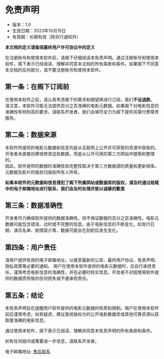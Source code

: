 # 免责声明
* 版本：1.0
* 生效日期：2023年10月15日
* 有效期：长期有效（除另行通知外）  

**本文档的定义请查阅最终用户许可协议中的定义**

在注册账号和使用本软件前，请阁下仔细阅读本免责声明。通过注册账号和使用本软件，阁下表示已经阅读、理解并同意本文档的所有条款和条件。如果阁下不同意本文档的任何部分，请不要注册账号和使用本软件。

## 第一条：在阁下订阅前
在使用本软件之前，请认真考虑阁下的需求和期望再进行订阅，我们**不设退款**。  
请注意，本软件可能无法提供百分之百准确的电影元数据。如果阁下对电影信息的准确性有特别高的要求，请联系开发者，我们会竭尽全力为阁下提供另需付费尊贵服务。

## 第二条：数据来源
本软件所提供的电影元数据和信息均是从互联网上公开并可获取的资源中获取的。开发者未直接创建或修改这些数据，而是从公开可用的第三方网站中提取和整理的。  
因此，软件提供的数据的准确性和完整性取决于第三方数据源的质量和更新频率。  
元数据及影片的版权归版权所有人所有。  

**如果本软件的元数据和信息侵犯了阁下所属网站或数据库的版权，请及时通过结尾中的电子邮箱地址进行联系，我们会及时处理并致以诚挚的歉意**

## 第三条：数据准确性
开发者尽力确保软件提供的数据准确性，但不保证数据的百分之百准确性。电影元数据可能包含错误、过时或不完整的信息。由于电影信息的不断变化，如发行日期、演员名单、剧情简介等，数据可能会在刮削后发生变化。

## 第四条：用户责任
请用户提供有效的电子邮箱地址，以接受最新的公告、最终用户协议、免责声明、隐私政策等必要的通知。
用户在使用本软件提供的电影元数据时，应自行承担责任，谨慎考虑电影信息的准确性，并在必要时核实信息。开发者不对因使用软件提供的数据而导致的任何损失或不便承担责任。

## 第五条：结论
本免责声明旨在提醒用户软件提供的电影元数据的性质和限制。用户在使用本软件前应谨慎考虑，如有疑虑，建议查阅版权方的公开电影数据库或其他可靠资源以获取更准确的电影信息。

通过使用本软件，阁下表示已阅读、理解并同意本免责声明的所有条款和条件。

如有任何疑问或需要进一步信息，请联系开发者。  

电子邮箱地址: [售后联系](/chs/README.md#售后联系)
